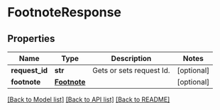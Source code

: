 # FootnoteResponse

## Properties
Name | Type | Description | Notes
------------ | ------------- | ------------- | -------------
**request_id** | **str** | Gets or sets request Id. | [optional] 
**footnote** | [**Footnote**](Footnote.md) |  | [optional] 

[[Back to Model list]](../README.md#documentation-for-models) [[Back to API list]](../README.md#documentation-for-api-endpoints) [[Back to README]](../README.md)

